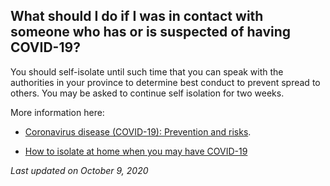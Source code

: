 ## What should I do if I was in contact with someone who has or is suspected of having COVID-19?

You should self-isolate until such time that you can speak with the authorities in your province to determine best conduct to prevent spread to others. You may be asked to continue self isolation for two weeks.

More information here:

- [Coronavirus disease (COVID-19): Prevention and risks](https://www.canada.ca/en/public-health/services/diseases/2019-novel-coronavirus-infection/prevention-risks.html?topic=tilelink).

- [How to isolate at home when you may have COVID-19](https://www.canada.ca/en/public-health/services/publications/diseases-conditions/covid-19-how-to-isolate-at-home.html)

_Last updated on October 9, 2020_
